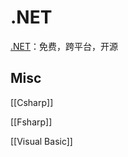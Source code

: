 # .NET

[.NET](https://dotnet.microsoft.com/zh-cn/)：免费，跨平台，开源


## Misc

[[Csharp]]

[[Fsharp]]

[[Visual Basic]]

